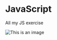 # JavaScript
All my JS exercise 


![This is an image](https://toppng.com/uploads/preview/naruto-narutouzumaki-ramen-anime-freetoedit-naruto-eating-ramen-11563300026x2yu1wk9jy.png)
